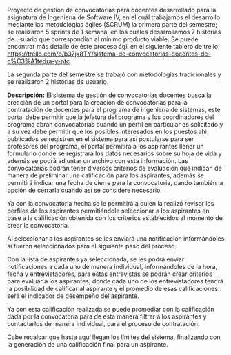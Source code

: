 Proyecto de gestión de convocatorias para docentes desarrollado para la asignatura de Ingeniería de Software IV, en el cuál trabajamos el desarrollo mediante las metodologías ágiles (SCRUM) la primera parte del semestre; se realizaron 5 sprints de 1 semana, en los cuales desarrollamos 7 historias de usuario que correspondían al mínimo producto viable. Se puede encontrar más detalle de éste proceso ágil en el siguiente tablero de trello: https://trello.com/b/b37jk8TY/sistema-de-convocatorias-docentes-de-c%C3%A1tedra-y-ptc.

La segunda parte del semestre se trabajó con metodologías tradicionales y se realizaron 2 historias de usuario.

**Descripción:**
El sistema de gestión de convocatorias docentes busca la creación de un portal para la creación de convocatorias para la contratación de docentes para el programa de ingeniería de sistemas, este portal debe permitir que la jefatura del programa y los coordinadores del programa abran convocatorias cuando un perfil en particular es solicitado y a su vez debe permitir que los posibles interesados en los puestos ahi publicados se registren en el sistema para así postularse para ser profesores del programa, el portal permitirá a los aspirantes llenar un formulario donde se registrará los datos necesarios sobre su hoja de vida y además se podrá adjuntar un archivo con esta información. Las convocatorias podrán tener diversos criterios de evaluación que indican de manera de preliminar una calificación para los aspirantes, además se permitirá indicar una fecha de cierre para la convocatoria, dando también la opción de cerrarla cuando así se considere necesario.

Ya con la convocatoria hecha se le permitirá a quien la realizó revisar los perfiles de los aspirantes permitiéndole seleccionar a los aspirantes en base a la calificación obtenida con los criterios establecidos al momento de crear la convocatoria.

Al seleccionar a los aspirantes se les enviará una notificación informándoles si fueron seleccionados para el siguiente paso del proceso.

Con la lista de aspirantes ya seleccionada, se les podrá enviar notificaciones a cada uno de manera individual, informándoles de la hora, fecha y entrevistadores, para estas entrevistas se podrán crear criterios para evaluar a los aspirantes, donde cada uno de los entrevistadores tendrá la posibilidad de calificar al aspirante y el promedio de esas calificaciones será el indicador de desempeño del aspirante.

Ya con esta calificación realizada se puede promediar con la calificación dada por la convocatoria para de esta manera filtrar a los aspirantes y contactarlos de manera individual, para el proceso de contratación.

Cabe recalcar que hasta aquí llegan los límites del sistema, finalizando con la generación de una calificación final para un aspirante.
